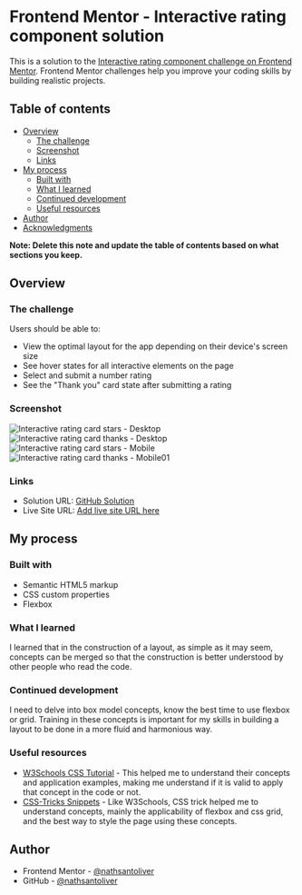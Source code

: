# Frontend Mentor - Interactive rating component solution

This is a solution to the [Interactive rating component challenge on Frontend Mentor](https://www.frontendmentor.io/challenges/interactive-rating-component-koxpeBUmI). Frontend Mentor challenges help you improve your coding skills by building realistic projects. 

## Table of contents

- [Overview](#overview)
  - [The challenge](#the-challenge)
  - [Screenshot](#screenshot)
  - [Links](#links)
- [My process](#my-process)
  - [Built with](#built-with)
  - [What I learned](#what-i-learned)
  - [Continued development](#continued-development)
  - [Useful resources](#useful-resources)
- [Author](#author)
- [Acknowledgments](#acknowledgments)

**Note: Delete this note and update the table of contents based on what sections you keep.**

## Overview

### The challenge

Users should be able to:

- View the optimal layout for the app depending on their device's screen size
- See hover states for all interactive elements on the page
- Select and submit a number rating
- See the "Thank you" card state after submitting a rating

### Screenshot

![Interactive rating card stars - Desktop](./screenshot/desktop_card_rating.png)
![Interactive rating card thanks - Desktop](./screenshot/desktop_card_thanks.png)
![Interactive rating card stars - Mobile](./screenshot/mobile_card_thanks.png)
![Interactive rating card thanks - Mobile01](./screenshot/mobile_card_rating.png)

### Links

- Solution URL: [GitHub Solution](https://github.com/nathsantoliver/interactive-rating-component-main)
- Live Site URL: [Add live site URL here](https://your-live-site-url.com)

## My process

### Built with

- Semantic HTML5 markup
- CSS custom properties
- Flexbox

### What I learned

I learned that in the construction of a layout, as simple as it may seem, concepts can be merged so that the construction is better understood by other people who read the code.

### Continued development

I need to delve into box model concepts, know the best time to use flexbox or grid. Training in these concepts is important for my skills in building a layout to be done in a more fluid and harmonious way.

### Useful resources

- [W3Schools CSS Tutorial](https://www.w3schools.com/css) - This helped me to understand their concepts and application examples, making me understand if it is valid to apply that concept in the code or not.
- [CSS-Tricks Snippets](https://css-tricks.com/snippets/css/) - Like W3Schools, CSS trick helped me to understand concepts, mainly the applicability of flexbox and css grid, and the best way to style the page using these concepts.

## Author

- Frontend Mentor - [@nathsantoliver](https://www.frontendmentor.io/profile/nathsantoliver)
- GitHub - [@nathsantoliver](https://github.com/nathsantoliver)
